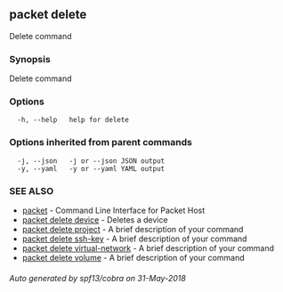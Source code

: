 ## packet delete

Delete command

### Synopsis

Delete command

### Options

```
  -h, --help   help for delete
```

### Options inherited from parent commands

```
  -j, --json   -j or --json JSON output
  -y, --yaml   -y or --yaml YAML output
```

### SEE ALSO

* [packet](packet.md)	 - Command Line Interface for Packet Host
* [packet delete device](packet_delete_device.md)	 - Deletes a device
* [packet delete project](packet_delete_project.md)	 - A brief description of your command
* [packet delete ssh-key](packet_delete_ssh-key.md)	 - A brief description of your command
* [packet delete virtual-network](packet_delete_virtual-network.md)	 - A brief description of your command
* [packet delete volume](packet_delete_volume.md)	 - A brief description of your command

###### Auto generated by spf13/cobra on 31-May-2018
